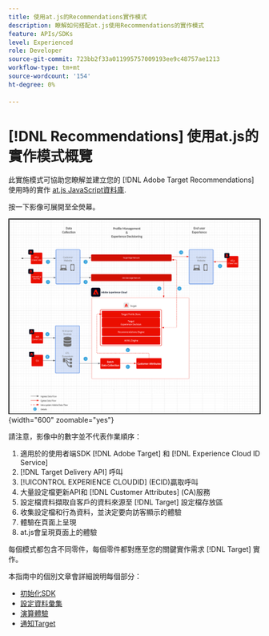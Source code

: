 ```yaml
---
title: 使用at.js的Recommendations實作模式
description: 瞭解如何搭配at.js使用Recommendations的實作模式
feature: APIs/SDKs
level: Experienced
role: Developer
source-git-commit: 723bb2f33a011995757009193ee9c48757ae1213
workflow-type: tm+mt
source-wordcount: '154'
ht-degree: 0%

---
```


# [!DNL Recommendations] 使用at.js的實作模式概覽

此實施模式可協助您瞭解並建立您的 [!DNL Adobe Target Recommendations] 使用時的實作 [at.js JavaScript資料庫](/help/dev/implement/client-side/atjs/how-atjs-works/overview.md).

按一下影像可展開至全熒幕。

![Adobe Target架構圖](/help/dev/patterns/assets/architecture-chart.png){width="600" zoomable="yes"}

請注意，影像中的數字並不代表作業順序：

1. 適用於的使用者端SDK [!DNL Adobe Target] 和 [!DNL Experience Cloud ID Service]
1. [!DNL Target Delivery API] 呼叫
1. [!UICONTROL EXPERIENCE CLOUDID] (ECID)贏取呼叫
1. 大量設定檔更新API和 [!DNL Customer Attributes] (CA)服務
1. 設定檔資料擷取自客戶的資料來源至 [!DNL Target] 設定檔存放區
1. 收集設定檔和行為資料，並決定要向訪客顯示的體驗
1. 體驗在頁面上呈現
1. at.js會呈現頁面上的體驗

每個模式都包含不同零件，每個零件都對應至您的關鍵實作需求 [!DNL Target] 實作。

本指南中的個別文章會詳細說明每個部分：

* [初始化SDK](/help/dev/patterns/recs-atjs/initialize-sdk.md)
* [設定資料彙集](/help/dev/patterns/recs-atjs/data-collection.md)
* [演算體驗](/help/dev/patterns/recs-atjs/render-experiences.md)
* [通知Target](/help/dev/patterns/recs-atjs/notify-target.md)

